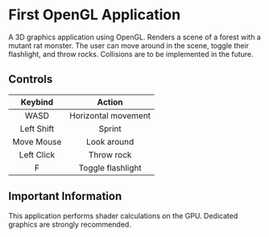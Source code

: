 # First OpenGL Application

A 3D graphics application using OpenGL. Renders a scene of a forest with a mutant rat monster. The user can move around in the scene, toggle their flashlight, and throw rocks. 
Collisions are to be implemented in the future.

Controls
--------
Keybind | Action
:-----: | :----:
WASD | Horizontal movement
Left Shift | Sprint
Move Mouse | Look around
Left Click | Throw rock
F | Toggle flashlight

Important Information
---------------------
This application performs shader calculations on the GPU. Dedicated graphics are strongly recommended.
